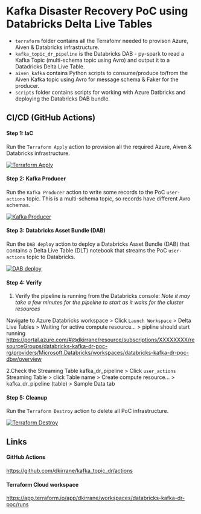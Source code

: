 # Kafka Disaster Recovery PoC using Databricks Delta Live Tables

- `terraform` folder contains all the Terrafomr needed to provison Azure, Aiven & Databricks infrastructure.
- `kafka_topic_dr_pipeline` is the Databricks DAB - py-spark to read a Kafka Topic (multi-schema topic using Avro) and output it to a Datadricks Delta Live Table.
- `aiven_kafka` contains Python scripts to consume/produce to/from the Aiven Kafka topic using Avro for message schema & Faker for the producer.
- `scripts` folder contains scripts for working with Azure Datbricks and deploying the Databricks DAB bundle. 

## CI/CD (GitHub Actions)

#### Step 1: IaC

Run the `Terraform Apply` action to provision all the required Azure, Aiven & Databricks infrastructure.

[![Terraform Apply](https://github.com/dkirrane/kafka_topic_dr/actions/workflows/terraform-apply.yml/badge.svg)](https://github.com/dkirrane/kafka_topic_dr/actions/workflows/terraform-apply.yml)

#### Step 2: Kafka Producer

Run the `Kafka Producer` action to write some records to the PoC `user-actions` topic.
This is a multi-schema topic, so records have different Avro schemas.

[![Kafka Producer](https://github.com/dkirrane/kafka_topic_dr/actions/workflows/kafka-producer.yml/badge.svg)](https://github.com/dkirrane/kafka_topic_dr/actions/workflows/kafka-producer.yml)

#### Step 3: Databricks Asset Bundle (DAB)

Run the `DAB deploy` action to deploy a Databricks Asset Bundle (DAB) that contains a Delta Live Table (DLT) notebook that streams the PoC `user-actions` topic to Databricks.

[![DAB deploy](https://github.com/dkirrane/kafka_topic_dr/actions/workflows/dab-deploy.yml/badge.svg)](https://github.com/dkirrane/kafka_topic_dr/actions/workflows/dab-deploy.yml)

#### Step 4: Verify

1. Verify the pipeline is running from the Databricks console:
   _Note it may take a few minutes for the pipeline to start as it waits for the cluster resources_

Navigate to Azure Databricks workspace > Click `Launch Workspace` > Delta Live Tables > Waiting for active compute resource... > pipline should start running
https://portal.azure.com/#@dkirrane/resource/subscriptions/XXXXXXXX/resourceGroups/databricks-kafka-dr-poc-rg/providers/Microsoft.Databricks/workspaces/databricks-kafka-dr-poc-dbw/overview

2.Check the Streaming Table
kafka_dr_pipeline > Click `user_actions` Streaming Table > click Table name > Create compute resource... > kafka_dr_pipeline (table) > Sample Data tab

#### Step 5: Cleanup

Run the `Terraform Destroy` action to delete all PoC infrastructure.

[![Terraform Destroy](https://github.com/dkirrane/kafka_topic_dr/actions/workflows/terraform-destroy.yml/badge.svg)](https://github.com/dkirrane/kafka_topic_dr/actions/workflows/terraform-destroy.yml)

## Links

#### GitHub Actions

https://github.com/dkirrane/kafka_topic_dr/actions

#### Terraform Cloud workspace

https://app.terraform.io/app/dkirrane/workspaces/databricks-kafka-dr-poc/runs
